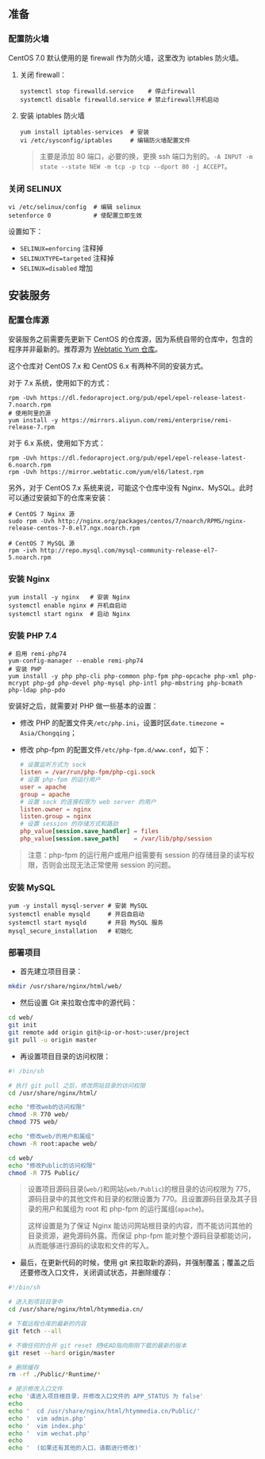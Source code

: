 ## 准备
### 配置防火墙
CentOS 7.0 默认使用的是 firewall 作为防火墙，这里改为 iptables 防火墙。

1. 关闭 firewall：

    ```shell
    systemctl stop firewalld.service    # 停止firewall
    systemctl disable firewalld.service # 禁止firewall开机启动
    ```

2. 安装 iptables 防火墙

    ```shell
    yum install iptables-services  # 安装
    vi /etc/sysconfig/iptables     # 编辑防火墙配置文件
    ```
    
    > 主要是添加 80 端口，必要的换，更换 ssh 端口为别的。`-A INPUT -m state --state NEW -m tcp -p tcp --dport 80 -j ACCEPT`。

### 关闭 SELINUX

```shell
vi /etc/selinux/config  # 编辑 selinux
setenforce 0            # 使配置立即生效
```

设置如下：

* `SELINUX=enforcing` 注释掉
* `SELINUXTYPE=targeted` 注释掉
* `SELINUX=disabled` 增加


## 安装服务

### 配置仓库源

安装服务之前需要先更新下 CentOS 的仓库源，因为系统自带的仓库中，包含的程序并非最新的。推荐源为 [Webtatic Yum 仓库](https://webtatic.com/projects/yum-repository/)。

这个仓库对 CentOS 7.x 和 CentOS 6.x 有两种不同的安装方式。

对于 7.x 系统，使用如下的方式：

```shell
rpm -Uvh https://dl.fedoraproject.org/pub/epel/epel-release-latest-7.noarch.rpm
# 使用阿里的源
yum install -y https://mirrors.aliyun.com/remi/enterprise/remi-release-7.rpm
```

对于 6.x 系统，使用如下方式：

```shell
rpm -Uvh https://dl.fedoraproject.org/pub/epel/epel-release-latest-6.noarch.rpm
rpm -Uvh https://mirror.webtatic.com/yum/el6/latest.rpm
```

另外，对于 CentOS 7.x 系统来说，可能这个仓库中没有 Nginx、MySQL。此时可以通过安装如下的仓库来安装：

```shell
# CentOS 7 Nginx 源
sudo rpm -Uvh http://nginx.org/packages/centos/7/noarch/RPMS/nginx-release-centos-7-0.el7.ngx.noarch.rpm

# CentOS 7 MySQL 源
rpm -ivh http://repo.mysql.com/mysql-community-release-el7-5.noarch.rpm
```

### 安装 Nginx

```shell
yum install -y nginx   # 安装 Nginx
systemctl enable nginx # 开机自启动
systemctl start nginx  # 启动 Nginx
```

### 安装 PHP 7.4

```shell
# 启用 remi-php74
yum-config-manager --enable remi-php74
# 安装 PHP
yum install -y php php-cli php-common php-fpm php-opcache php-xml php-mcrypt php-gd php-devel php-mysql php-intl php-mbstring php-bcmath php-ldap php-pdo
```

安装好之后，就需要对 PHP 做一些基本的设置：

* 修改 PHP 的配置文件夹`/etc/php.ini`，设置时区`date.timezone = Asia/Chongqing`；
* 修改 php-fpm 的配置文件`/etc/php-fpm.d/www.conf`，如下：

    ```conf
    # 设置监听方式为 sock
    listen = /var/run/php-fpm/php-cgi.sock
    # 设置 php-fpm 的运行用户
    user = apache
    group = apache
    # 设置 sock 的连接权限为 web server 的用户
    listen.owner = nginx
    listen.group = nginx
    # 设置 session 的存储方式和路劲
    php_value[session.save_handler] = files
    php_value[session.save_path]    = /var/lib/php/session
    ```

> 注意：php-fpm 的运行用户或用户组需要有 session 的存储目录的读写权限，否则会出现无法正常使用 session 的问题。

### 安装 MySQL

```shell
yum -y install mysql-server # 安装 MySQL
systemctl enable mysqld     # 开启自启动
systemctl start mysqld      # 开启 MySQL 服务
mysql_secure_installation   # 初始化
```

### 部署项目

* 首先建立项目目录：

```sh
mkdir /usr/share/nginx/html/web/
```

* 然后设置 Git 来拉取仓库中的源代码：

```sh
cd web/
git init
git remote add origin git@<ip-or-host>:user/project
git pull -u origin master
```

* 再设置项目目录的访问权限：

```sh
#! /bin/sh

# 执行 git pull 之后，修改网站目录的访问权限
cd /usr/share/nginx/html/

echo "修改web的访问权限"
chmod -R 770 web/
chmod 775 web/

echo "修改web/的用户和属组"
chown -R root:apache web/

cd web/
echo "修改Public的访问权限"
chmod -R 775 Public/
```

> 设置项目源码目录(`web/`)和网站(`web/Public`)的根目录的访问权限为 775，源码目录中的其他文件和目录的权限设置为 770。且设置源码目录及其子目录的用户和属组为 root 和 php-fpm 的运行属组(`apache`)。
> 
> 这样设置是为了保证 Nginx 能访问网站根目录的内容，而不能访问其他的目录资源，避免源码外露。而保证 php-fpm 能对整个源码目录都能访问，从而能够进行源码的读取和文件的写入。

* 最后，在更新代码的时候，使用 git 来拉取新的源码，并强制覆盖；覆盖之后还要修改入口文件，关闭调试状态，并删除缓存：

```sh
#!/bin/sh

# 进入到项目目录中
cd /usr/share/nginx/html/htymmedia.cn/

# 下载远程仓库的最新的内容
git fetch --all

# 不做任何的合并 git reset 把HEAD指向刚刚下载的最新的版本
git reset --hard origin/master

# 删除缓存
rm -rf ./Public/*Runtime/*

# 提示修改入口文件
echo '请进入项目根目录，并修改入口文件的 APP_STATUS 为 false'
echo 
echo '  cd /usr/share/nginx/html/htymmedia.cn/Public/'
echo '  vim admin.php'
echo '  vim index.php'
echo '  vim wechat.php'
echo
echo '  (如果还有其他的入口，请都进行修改)'
```


